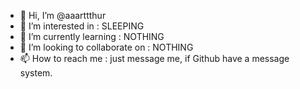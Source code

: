 - 👋 Hi, I’m @aaarttthur
- 👀 I’m interested in : SLEEPING
- 🌱 I’m currently learning : NOTHING
- 💞️ I’m looking to collaborate on : NOTHING
- 📫 How to reach me : just message me, if Github have a message system.


